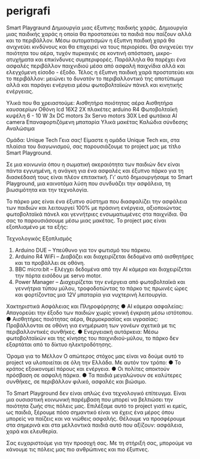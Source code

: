 # perigrafi
Smart Playgraund 
Δημιουργία μιας έξυπνης παιδικής χαράς. Δημιουργία μιας παιδικής χαράς η οποία θα προστατεύει τα παιδιά που παίζουν αλλά και το περιβάλλον. Μέσω αυτοματισμών η έξυπνη παιδική χαρά θα ανιχνεύει κινδύνους και θα επιχειρεί να τους περιορίσει. Θα ανιχνεύει την ποιότητα του αέρα, τυχόν πυρκαγιές σε κοντινή απόσταση, μικρο-ατυχήματα και επικίνδυνες συμπεριφορές. Παράλληλα θα παρέχει ένα ασφαλές περιβάλλον παιχνιδιού μέσα από ασφαλή παιχνίδια αλλά και ελεγχόμενη είσοδο - έξοδο. Τέλος η έξυπνη παιδική χαρά προστατεύει και το περιβάλλον: μειώνει το δυνατόν το περιβαλλοντικό της αποτύπωμα αλλά και παράγει ενέργεια μέσω φωτοβολταϊκών πάνελ και κινητικής ενέργειας.  


Υλικά που θα χρειαστούμε:
  Αισθητήρα ποιότητας αέρα
  Αισθητήρα καυσαερίων 
  Οθόνη lcd 16Χ2
  2Χ  πλακέτες arduino R4
  Φωτοβολταϊκή κυψέλη 6 - 10 W
  3x  DC motors
  3x  Servo motors
  30Χ Led φωτάκια
  AI camera
  Επαναφορτιζόμενη μπαταρία
  Υλικά μακέτας 
  Καλώδια σύνδεσης 
  Αναλώσιμα


Ομάδα: Unique Tech 
Γεια σας! Είμαστε η ομάδα Unique Tech και, στα πλαίσια του διαγωνισμού, σας παρουσιάζουμε το project μας με τίτλο Smart Playground. 

Σε μια κοινωνία όπου η σωματική ακεραιότητα των παιδιών δεν είναι πάντα εγγυημένη, η ανάγκη για ένα ασφαλές και έξυπνο πάρκο για τη διασκέδασή τους είναι πλέον επιτακτική. Γι’ αυτό δημιουργήσαμε το Smart Playground, μια καινοτόμα λύση που συνδυάζει την ασφάλεια, τη βιωσιμότητα και την τεχνολογία. 

Το πάρκο μας είναι ένα έξυπνο σύστημα που διασφαλίζει την ασφάλεια των παιδιών και λειτουργεί 100% με πράσινη ενέργεια, αξιοποιώντας φωτοβολταϊκά πάνελ και γεννήτριες ενσωματωμένες στα παιχνίδια. Θα σας το παρουσιάσουμε μέσω μιας μακέτας. Το project μας είναι εξοπλισμένο με τα εξής: 

Τεχνολογικός Εξοπλισμός 
1. Arduino DUE – Υπεύθυνο για τον φωτισμό του πάρκου. 
2. Arduino R4 WiFi – Διαβάζει και διαχειρίζεται δεδομένα από αισθητήρες και τα προβάλλει σε οθόνη. 
3. BBC micro:bit – Ελέγχει δεδομένα από την AI κάμερα και διαχειρίζεται την πόρτα εισόδου με servo motor. 
4. Power Manager – Διαχειρίζεται την ενέργεια από φωτοβολταϊκά και γεννήτρια τύπου μύλου, τροφοδοτώντας το πάρκο τις πρωινές ώρες και φορτίζοντας μια 12V μπαταρία για νυχτερινή λειτουργία.

Xακτηριστικά Ασφάλειας και Πληροφόρησης 
● AI κάμερα ασφαλείας: Απαγορεύει την έξοδο των παιδιών χωρίς γονική έγκριση μέσω ιστότοπου. 
● Αισθητήρες ποιότητας αέρα, θερμοκρασίας και υγρασίας: Προβάλλονται σε οθόνη για ενημέρωση των γονέων σχετικά με τις περιβαλλοντικές συνθήκες. 
● Ενεργειακή αυτάρκεια: Μέσω φωτοβολταϊκών και της κίνησης του παιχνιδιού-μύλου, το πάρκο δεν εξαρτάται από το δίκτυο ηλεκτροδότησης. 

Όραμα για το Μέλλον 
Ο απώτερος στόχος μας είναι να δούμε αυτό το project να υλοποιείται σε όλη την Ελλάδα. 
Με αυτόν τον τρόπο: 
● Το κράτος εξοικονομεί πόρους και ενέργεια. 
● Οι πολίτες αποκτούν πρόσβαση σε ασφαλή πάρκα. 
● Τα παιδιά μεγαλώνουν σε καλύτερες συνθήκες, σε περιβάλλον φιλικό, ασφαλές και βιώσιμο. 

Το Smart Playground δεν είναι απλώς ένα τεχνολογικό επίτευγμα. Είναι μια ουσιαστική κοινωνική παρέμβαση που μπορεί να βελτιώσει την ποιότητα ζωής στις πόλεις μας. Επιλέξαμε αυτό το project γιατί κι εμείς, ως παιδιά, ξέρουμε πόσο σημαντικό είναι να έχεις ένα μέρος όπου μπορείς να παίζεις και να νιώθεις ασφαλής. Θέλουμε να προσφέρουμε στα σημερινά και στα μελλοντικά παιδιά αυτό που αξίζουν: ασφάλεια, χαρά και ελευθερία. 

Σας ευχαριστούμε για την προσοχή σας. Με τη στήριξή σας, μπορούμε να κάνουμε τις πόλεις μας πιο ανθρώπινες και πιο έξυπνες.
